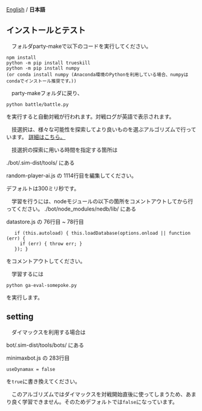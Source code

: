 [English](./README.md) / __日本語__

## インストールとテスト

　フォルダparty-makeで以下のコードを実行してください。

```cd bot
npm install
python -m pip install trueskill
python -m pip install numpy 
(or conda install numpy (Anaconda環境のPythonを利用している場合、numpyはcondaでインストール推奨です。))
```

　party-makeフォルダに戻り、
```
python battle/battle.py
```
を実行すると自動対戦が行われます。対戦ログが英語で表示されます。

　技選択は、様々な可能性を探索してより良いものを選ぶアルゴリズムで行っています。
[詳細はこちら。](https://shingaryu.hatenablog.com/entry/2020/02/03/002226)

　技選択の探索に用いる時間を指定する箇所は

./bot/.sim-dist/tools/ にある

random-player-ai.js の 1114行目を編集してください。

デフォルトは300ミリ秒です。

　学習を行うには、nodeモジュールの以下の箇所をコメントアウトしてから行ってください。
./bot/node_modules/nedb/lib/ にある

datastore.js の 76行目 ~ 78行目
```
   if (this.autoload) { this.loadDatabase(options.onload || function (err) {
     if (err) { throw err; }
   }); }
```
をコメントアウトしてください。

　学習するには
```
python ga-eval-somepoke.py
```
を実行します。

## setting

　ダイマックスを利用する場合は

bot/.sim-dist/tools/bots/ にある

minimaxbot.js の 283行目
```
useDynamax = false
```
を`true`に書き換えてください。

　このアルゴリズムではダイマックスを対戦開始直後に使ってしまうため、あまり良く学習できません。そのためデフォルトでは`false`になっています。